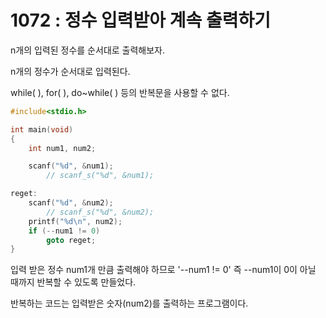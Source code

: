 # 1072 : 정수 입력받아 계속 출력하기
n개의 입력된 정수를 순서대로 출력해보자.

n개의 정수가 순서대로 입력된다.

while( ), for( ), do~while( ) 등의 반복문을 사용할 수 없다.

```c
#include<stdio.h>

int main(void)
{
	int num1, num2;

	scanf("%d", &num1);
		// scanf_s("%d", &num1);

reget:
	scanf("%d", &num2);
		// scanf_s("%d", &num2);
	printf("%d\n", num2);
	if (--num1 != 0)
		goto reget;
}
```
입력 받은 정수 num1개 만큼 출력해야 하므로 '--num1 != 0' 즉 --num1이 0이 아닐 때까지 반복할 수 있도록 만들었다.

반복하는 코드는 입력받은 숫자(num2)를 출력하는 프로그램이다.